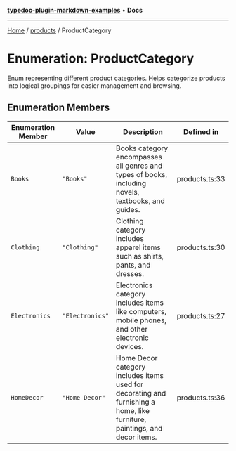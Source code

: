 [**typedoc-plugin-markdown-examples**](../../README.md) • **Docs**

***

[Home](../../README.md) / [products](../README.md) / ProductCategory

# Enumeration: ProductCategory

Enum representing different product categories.
Helps categorize products into logical groupings for easier management and browsing.

## Enumeration Members

| Enumeration Member | Value | Description | Defined in |
| ------ | ------ | ------ | ------ |
| `Books` | `"Books"` | Books category encompasses all genres and types of books, including novels, textbooks, and guides. | products.ts:33 |
| `Clothing` | `"Clothing"` | Clothing category includes apparel items such as shirts, pants, and dresses. | products.ts:30 |
| `Electronics` | `"Electronics"` | Electronics category includes items like computers, mobile phones, and other electronic devices. | products.ts:27 |
| `HomeDecor` | `"Home Decor"` | Home Decor category includes items used for decorating and furnishing a home, like furniture, paintings, and decor items. | products.ts:36 |
